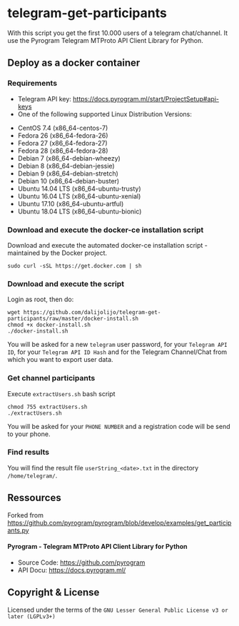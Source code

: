 # telegram-get-participants

With this script you get the first 10.000 users of a telegram chat/channel. It use the Pyrogram Telegram MTProto API Client Library for Python.


## Deploy as a docker container

### Requirements
- Telegram API key: https://docs.pyrogram.ml/start/ProjectSetup#api-keys
- One of the following supported Linux Distribution Versions:
* CentOS 7.4 (x86_64-centos-7)
* Fedora 26 (x86_64-fedora-26)
* Fedora 27 (x86_64-fedora-27)
* Fedora 28 (x86_64-fedora-28)
* Debian 7 (x86_64-debian-wheezy)
* Debian 8 (x86_64-debian-jessie)
* Debian 9 (x86_64-debian-stretch)
* Debian 10 (x86_64-debian-buster)
* Ubuntu 14.04 LTS (x86_64-ubuntu-trusty)
* Ubuntu 16.04 LTS (x86_64-ubuntu-xenial)
* Ubuntu 17.10 (x86_64-ubuntu-artful)
* Ubuntu 18.04 LTS (x86_64-ubuntu-bionic)


### Download and execute the docker-ce installation script

Download and execute the automated docker-ce installation script - maintained by the Docker project.

```
sudo curl -sSL https://get.docker.com | sh
```


### Download and execute the script
Login as root, then do:

```
wget https://github.com/dalijolijo/telegram-get-participants/raw/master/docker-install.sh
chmod +x docker-install.sh
./docker-install.sh
```
You will be asked for a new `telegram` user password, for your `Telegram API ID`, for your `Telegram API ID Hash` and for the Telegram Channel/Chat from which you want to export user data.


### Get channel participants


Execute `extractUsers.sh` bash script

```
chmod 755 extractUsers.sh
./extractUsers.sh
```
You will be asked for your `PHONE NUMBER` and a registration code will be send to your phone.


### Find results
You will find the result file `userString_<date>.txt` in the directory `/home/telegram/`.


## Ressources
Forked from https://github.com/pyrogram/pyrogram/blob/develop/examples/get_participants.py


#### Pyrogram - Telegram MTProto API Client Library for Python
- Source Code: https://github.com/pyrogram
- API Docu: https://docs.pyrogram.ml/


## Copyright & License
Licensed under the terms of the `GNU Lesser General Public License v3 or later (LGPLv3+)`
